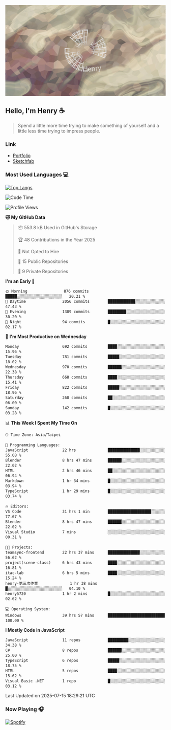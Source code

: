 ![](./images/cover.jpg)

## Hello, I'm Henry :coffee:
> Spend a little more time trying to make something of yourself and a little less time trying to impress people.

### Link
- [Portfolio](https://drive.google.com/file/d/1kb96bzn4Bhdb4pImsUvKz9Oi9cx455D2/view?usp=drivesdk)
- [Sketchfab](https://sketchfab.com/henry4294967296/models)

### Most Used Languages 💻
 [![Top Langs](https://github-readme-stats.vercel.app/api/top-langs/?username=henry5720&theme=tokyonight&hide_title=true)](https://github.com/henry5720?tab=repositories)

<!--START_SECTION:waka-->
![Code Time](http://img.shields.io/badge/Code%20Time-60%20hrs%2020%20mins-blue)

![Profile Views](http://img.shields.io/badge/Profile%20Views-356-blue)

**🐱 My GitHub Data** 

> 📦 553.8 kB Used in GitHub's Storage 
 > 
> 🏆 48 Contributions in the Year 2025
 > 
> 🚫 Not Opted to Hire
 > 
> 📜 15 Public Repositories 
 > 
> 🔑 9 Private Repositories 
 > 
**I'm an Early 🐤** 

```text
🌞 Morning                876 commits         █████░░░░░░░░░░░░░░░░░░░░   20.21 % 
🌆 Daytime                2056 commits        ████████████░░░░░░░░░░░░░   47.43 % 
🌃 Evening                1309 commits        ████████░░░░░░░░░░░░░░░░░   30.20 % 
🌙 Night                  94 commits          █░░░░░░░░░░░░░░░░░░░░░░░░   02.17 % 
```
📅 **I'm Most Productive on Wednesday** 

```text
Monday                   692 commits         ████░░░░░░░░░░░░░░░░░░░░░   15.96 % 
Tuesday                  781 commits         █████░░░░░░░░░░░░░░░░░░░░   18.02 % 
Wednesday                970 commits         ██████░░░░░░░░░░░░░░░░░░░   22.38 % 
Thursday                 668 commits         ████░░░░░░░░░░░░░░░░░░░░░   15.41 % 
Friday                   822 commits         █████░░░░░░░░░░░░░░░░░░░░   18.96 % 
Saturday                 260 commits         ██░░░░░░░░░░░░░░░░░░░░░░░   06.00 % 
Sunday                   142 commits         █░░░░░░░░░░░░░░░░░░░░░░░░   03.28 % 
```


📊 **This Week I Spent My Time On** 

```text
🕑︎ Time Zone: Asia/Taipei

💬 Programming Languages: 
JavaScript               22 hrs              ██████████████░░░░░░░░░░░   55.08 % 
Blender                  8 hrs 47 mins       ██████░░░░░░░░░░░░░░░░░░░   22.02 % 
HTML                     2 hrs 46 mins       ██░░░░░░░░░░░░░░░░░░░░░░░   06.94 % 
Markdown                 1 hr 34 mins        █░░░░░░░░░░░░░░░░░░░░░░░░   03.94 % 
TypeScript               1 hr 29 mins        █░░░░░░░░░░░░░░░░░░░░░░░░   03.74 % 

🔥 Editors: 
VS Code                  31 hrs 1 min        ███████████████████░░░░░░   77.67 % 
Blender                  8 hrs 47 mins       ██████░░░░░░░░░░░░░░░░░░░   22.02 % 
Visual Studio            7 mins              ░░░░░░░░░░░░░░░░░░░░░░░░░   00.31 % 

🐱‍💻 Projects: 
teamsync-frontend        22 hrs 37 mins      ██████████████░░░░░░░░░░░   56.62 % 
project(scene-class)     6 hrs 43 mins       ████░░░░░░░░░░░░░░░░░░░░░   16.81 % 
itac-lab                 6 hrs 5 mins        ████░░░░░░░░░░░░░░░░░░░░░   15.24 % 
henry-第三次作業              1 hr 38 mins        █░░░░░░░░░░░░░░░░░░░░░░░░   04.10 % 
henry5720                1 hr 2 mins         █░░░░░░░░░░░░░░░░░░░░░░░░   02.62 % 

💻 Operating System: 
Windows                  39 hrs 57 mins      █████████████████████████   100.00 % 
```

**I Mostly Code in JavaScript** 

```text
JavaScript               11 repos            █████████░░░░░░░░░░░░░░░░   34.38 % 
C#                       8 repos             ██████░░░░░░░░░░░░░░░░░░░   25.00 % 
TypeScript               6 repos             █████░░░░░░░░░░░░░░░░░░░░   18.75 % 
HTML                     5 repos             ████░░░░░░░░░░░░░░░░░░░░░   15.62 % 
Visual Basic .NET        1 repo              █░░░░░░░░░░░░░░░░░░░░░░░░   03.12 % 
```




 Last Updated on 2025-07-15 18:29:21 UTC
<!--END_SECTION:waka-->

### Now Playing 🎧
[![Spotify](https://spotify-recently-played-beta.vercel.app/api/spotify)](https://open.spotify.com/user/31uznrpamxhroyd2bt7xchxgnhce)

<!--
**henry5720/henry5720** is a ✨ _special_ ✨ repository because its `README.md` (this file) appears on your GitHub profile.

Here are some ideas to get you started:

- 🔭 I’m currently working on ...
- 🌱 I’m currently learning ...
- 👯 I’m looking to collaborate on ...
- 🤔 I’m looking for help with ...
- 💬 Ask me about ...
- 📫 How to reach me: ...
- 😄 Pronouns: ...
- ⚡ Fun fact: ...
-->
